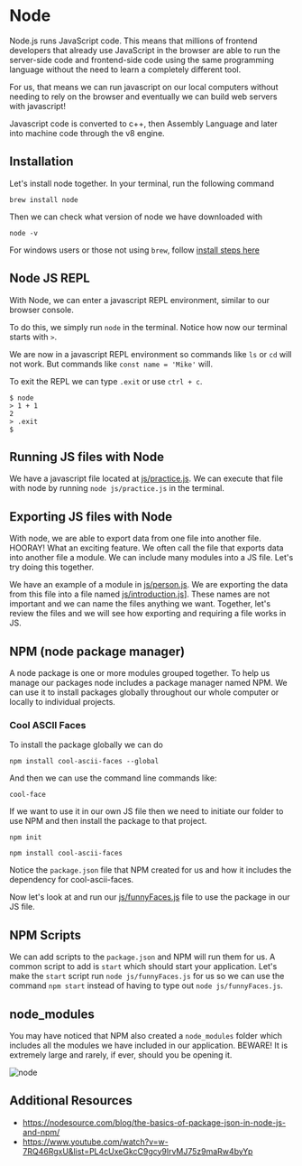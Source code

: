 # Node

Node.js runs JavaScript code. This means that millions of frontend developers that already use JavaScript in the browser are able to run the server-side code and frontend-side code using the same programming language without the need to learn a completely different tool.

For us, that means we can run javascript on our local computers without needing to rely on the browser and eventually we can build web servers with javascript!

Javascript code is converted to c++, then Assembly Language and later into machine code through the v8 engine. 


## Installation

Let's install node together.  In your terminal, run the following command
```
brew install node
```

Then we can check what version of node we have downloaded with
```
node -v
```

For windows users or those not using `brew`, follow [install steps here](https://nodejs.org/en/)

## Node JS REPL

With Node, we can enter a javascript REPL environment, similar to our browser console.

To do this, we simply run `node` in the terminal.
Notice how now our terminal starts with `>`.

We are now in a javascript REPL environment so commands like `ls` or `cd` will not work.  But commands like `const name = 'Mike'` will.

To exit the REPL we can type `.exit` or use `ctrl + c`.

```
$ node
> 1 + 1
2
> .exit
$
```

## Running JS files with Node

We have a javascript file located at [js/practice.js](js/practice.js).
We can execute that file with node by running `node js/practice.js` in the terminal.

## Exporting JS files with Node

With node, we are able to export data from one file into another file.  HOORAY!  What an exciting feature.  We often call the file that exports data into another file a module.  We can include many modules into a JS file.  Let's try doing this together.

We have an example of a module in [js/person.js](js/person.js).
We are exporting the data from this file into a file named [js/introduction.js](js/introduction.js)].
These names are not important and we can name the files anything we want.
Together, let's review the files and we will see how exporting and requiring a file works in JS.

## NPM (node package manager)

A node package is one or more modules grouped together.  To help us manage our packages node includes a package manager named NPM.  We can use it to install packages globally throughout our whole computer or locally to individual projects.  

### Cool ASCII Faces

To install the package globally we can do
```
npm install cool-ascii-faces --global
```
And then we can use the command line commands like:
```
cool-face
```

If we want to use it in our own JS file then we need to initiate our folder to use NPM and then install the package to that project.
```
npm init

npm install cool-ascii-faces
```

Notice the `package.json` file that NPM created for us and how it includes the dependency for cool-ascii-faces.

Now let's look at and run our [js/funnyFaces.js](js/funnyFaces.js) file to use the package in our JS file.

## NPM Scripts

We can add scripts to the `package.json` and NPM will run them for us.  A common script to add is `start` which should start your application.  Let's make the `start` script run `node js/funnyFaces.js` for us so we can use the command `npm start` instead of having to type out `node js/funnyFaces.js`.

## node_modules

You may have noticed that NPM also created a `node_modules` folder which includes all the modules we have included in our application.  BEWARE! It is extremely large and rarely, if ever, should you be opening it.

![node](https://pbs.twimg.com/media/DEIV_1XWsAAlY29.jpg)

## Additional Resources

- https://nodesource.com/blog/the-basics-of-package-json-in-node-js-and-npm/
- https://www.youtube.com/watch?v=w-7RQ46RgxU&list=PL4cUxeGkcC9gcy9lrvMJ75z9maRw4byYp
